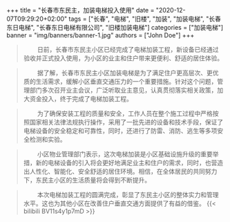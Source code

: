 +++
title = "长春市东民主，加装电梯投入使用"
date = "2020-12-07T09:29:20+02:00"
tags = ["长春", "电梯", "旧楼", "加装", "加装电梯", "长春东日电梯", "长春东日电梯有限公司", "旧楼加装电梯"]
categories = ["加装电梯"]
banner = "img/banners/banner-1.jpg"
authors = ["John Doe"]
+++
> &nbsp;&nbsp;&nbsp;&nbsp;&nbsp;&nbsp;&nbsp;&nbsp;日前，长春市东民主小区已经完成了电梯加装工程，新设备已经通过验收并正式投入使用，为小区的业主和住户带来更便利、舒适的<!--more-->居住体验。

> &nbsp;&nbsp;&nbsp;&nbsp;&nbsp;&nbsp;&nbsp;&nbsp;据了解，长春市东民主小区加装电梯是为了满足住户更高层次、更优质的生活需求，缓解小区垂直交通压力的一个重要措施。针对这个问题，管理部门多次召开业主会议，广泛听取业主意见，认真贯彻落实相关政策，加大资金投入，终于完成了电梯加装工程。

> &nbsp;&nbsp;&nbsp;&nbsp;&nbsp;&nbsp;&nbsp;&nbsp;为了确保安装工程的质量和安全，工作人员在整个施工过程中严格按照国家相关法律法规执行操作，采用了一批先进的设备和技术手段，保证了电梯设备的安全稳定和可靠性，同时，还进行了防雷、消防、逃生等多项安全检测和实验。

> &nbsp;&nbsp;&nbsp;&nbsp;&nbsp;&nbsp;&nbsp;&nbsp;小区物业管理部门表示，这次电梯加装是小区基础设施升级的重要举措，新的电梯设备的引入将会更好地满足业主和住户的需求，同时，也营造出人性化、智能化、安全舒适的居住环境。相信，在全体居民的共同努力下，东民主小区的生活质量将会得到不断提升。

> &nbsp;&nbsp;&nbsp;&nbsp;&nbsp;&nbsp;&nbsp;&nbsp;本次电梯加装工程的圆满完成，彰显了东民主小区的整体实力和管理水平。这也为其他小区在改善住户垂直交通方面提供了有益的借鉴。
{{< bilibili BV11s4y1p7mD >}}